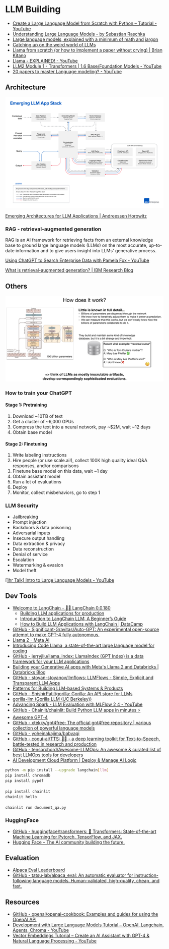 # LLM Building

- [Create a Large Language Model from Scratch with Python – Tutorial - YouTube](https://www.youtube.com/watch?v=UU1WVnMk4E8)
- [Understanding Large Language Models - by Sebastian Raschka](https://magazine.sebastianraschka.com/p/understanding-large-language-models)
- [Large language models, explained with a minimum of math and jargon](https://www.understandingai.org/p/large-language-models-explained-with)
- [Catching up on the weird world of LLMs](https://simonwillison.net/2023/Aug/3/weird-world-of-llms/)
- [Llama from scratch (or how to implement a paper without crying) | Brian Kitano](https://blog.briankitano.com/llama-from-scratch/)
- [Llama - EXPLAINED! - YouTube](https://www.youtube.com/watch?v=yZ9jkgN2xHQ)
- [LLM2 Module 1 - Transformers | 1.6 Base/Foundation Models - YouTube](https://www.youtube.com/watch?v=sJsPgRg883w)
- [20 papers to master Language modeling? - YouTube](https://www.youtube.com/watch?v=QQIwfpOY-qA)

## Architecture

![emerging-llm-app-stack](../../media/Pasted%20image%2020230827130415.png)

[Emerging Architectures for LLM Applications | Andreessen Horowitz](https://a16z.com/2023/06/20/emerging-architectures-for-llm-applications/)

### RAG - retrieval-augmented generation

RAG is an AI framework for retrieving facts from an external knowledge base to ground large language models (LLMs) on the most accurate, up-to-date information and to give users insight into LLMs' generative process.

[Using ChatGPT to Search Enterprise Data with Pamela Fox - YouTube](https://www.youtube.com/watch?v=lj5NjKHuFlo)

[What is retrieval-augmented generation? | IBM Research Blog](https://research.ibm.com/blog/retrieval-augmented-generation-RAG)

## Others

![LLM Working](../../media/llm-working.jpg)

### How to train your ChatGPT

#### Stage 1: Pretraining

1. Download ~10TB of text
2. Get a cluster of ~6,000 GPUs
3. Compress the text into a neural network, pay ~$2M, wait ~12 days
4. Obtain base model

#### Stage 2: Finetuning

1. Write labeling instructions
2. Hire people (or use scale.ai!), collect 100K high quality ideal Q&A responses, and/or comparisons
3. Finetune base model on this data, wait ~1 day
4. Obtain assistant model
5. Run a lot of evaluations
6. Deploy
7. Monitor, collect misbehaviors, go to step 1

### LLM Security

- Jailbreaking
- Prompt injection
- Backdoors & data poisoning
- Adversarial inputs
- Insecure output handling
- Data extraction & privacy
- Data reconstruction
- Denial of service
- Escalation
- Watermarking & evasion
- Model theft

[[1hr Talk] Intro to Large Language Models - YouTube](https://www.youtube.com/watch?v=zjkBMFhNj_g)

## Dev Tools

- [Welcome to LangChain - 🦜🔗 LangChain 0.0.180](https://python.langchain.com/en/latest/index.html)
  - [Building LLM applications for production](https://huyenchip.com/2023/04/11/llm-engineering.html)
  - [Introduction to LangChain LLM: A Beginner’s Guide](https://www.makeuseof.com/langchain-llm-introduction/)
  - [How to Build LLM Applications with LangChain | DataCamp](https://www.datacamp.com/tutorial/how-to-build-llm-applications-with-langchain)
- [GitHub - Significant-Gravitas/Auto-GPT: An experimental open-source attempt to make GPT-4 fully autonomous.](https://github.com/Significant-Gravitas/Auto-GPT)
- [Llama 2 - Meta AI](https://ai.meta.com/llama/)
- [Introducing Code Llama, a state-of-the-art large language model for coding](https://ai.meta.com/blog/code-llama-large-language-model-coding/)
- [GitHub - jerryjliu/llama\_index: LlamaIndex (GPT Index) is a data framework for your LLM applications](https://github.com/jerryjliu/llama_index)
- [Building your Generative AI apps with Meta's Llama 2 and Databricks | Databricks Blog](https://www.databricks.com/blog/building-your-generative-ai-apps-metas-llama-2-and-databricks)
- [GitHub - stoyan-stoyanov/llmflows: LLMFlows - Simple, Explicit and Transparent LLM Apps](https://github.com/stoyan-stoyanov/llmflows)
- [Patterns for Building LLM-based Systems & Products](https://eugeneyan.com/writing/llm-patterns/)
- [GitHub - ShishirPatil/gorilla: Gorilla: An API store for LLMs](https://github.com/ShishirPatil/gorilla)
- [gorilla-llm (Gorilla LLM (UC Berkeley))](https://huggingface.co/gorilla-llm)
- [Advancing Spark - LLM Evaluation with MLFlow 2 4 - YouTube](https://www.youtube.com/watch?v=t_WtkRdycTY)
- [GitHub - Chainlit/chainlit: Build Python LLM apps in minutes ⚡️](https://github.com/Chainlit/chainlit)
- [Awesome GPT-4](https://gpt4.tools/)
- [GitHub - xtekky/gpt4free: The official gpt4free repository | various collection of powerful language models](https://github.com/xtekky/gpt4free)
- [GitHub - yoheinakajima/babyagi](https://github.com/yoheinakajima/babyagi)
- [GitHub - coqui-ai/TTS: 🐸💬 - a deep learning toolkit for Text-to-Speech, battle-tested in research and production](https://github.com/coqui-ai/TTS)
- [GitHub - tensorchord/Awesome-LLMOps: An awesome & curated list of best LLMOps tools for developers](https://github.com/tensorchord/Awesome-LLMOps)
- [AI Development Cloud Platform | Deploy & Manage AI Logic](https://mindsdb.com/)

```bash
python -m pip install --upgrade langchain[llm]
pip install chromadb
pip install pypdf

pip install chainlit
chainlit hello

chainlit run document_qa.py
```

### HuggingFace

- [GitHub - huggingface/transformers: 🤗 Transformers: State-of-the-art Machine Learning for Pytorch, TensorFlow, and JAX.](https://github.com/huggingface/transformers)
- [Hugging Face – The AI community building the future.](https://huggingface.co/)

## Evaluation

- [Alpaca Eval Leaderboard](https://tatsu-lab.github.io/alpaca_eval/)
- [GitHub - tatsu-lab/alpaca\_eval: An automatic evaluator for instruction-following language models. Human-validated, high-quality, cheap, and fast.](https://github.com/tatsu-lab/alpaca_eval)

## Resources

- [GitHub - openai/openai-cookbook: Examples and guides for using the OpenAI API](https://github.com/openai/openai-cookbook)
- [Development with Large Language Models Tutorial – OpenAI, Langchain, Agents, Chroma - YouTube](https://www.youtube.com/watch?v=xZDB1naRUlk&t=1032s)
- [Vector Embeddings Tutorial – Create an AI Assistant with GPT-4 & Natural Language Processing - YouTube](https://www.youtube.com/watch?v=yfHHvmaMkcA)
